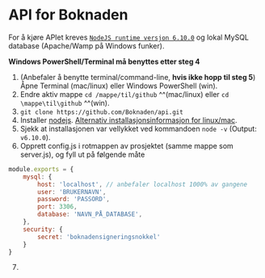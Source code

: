 # API for Boknaden

For å kjøre APIet kreves [`NodeJS runtime versjon 6.10.0`](https://nodejs.org) og lokal MySQL database (Apache/Wamp på Windows funker).

**Windows PowerShell/Terminal må benyttes etter steg 4**

1. (Anbefaler å benytte terminal/command-line, **hvis ikke hopp til steg 5**) Åpne Terminal (mac/linux) eller Windows PowerShell (win).
2. Endre aktiv mappe `cd /mappe/til/github` ^^(mac/linux) eller `cd \mappe\til\github` ^^(win).
3. `git clone https://github.com/Boknaden/api.git`
4. Installer [nodejs](https://nodejs.org). [Alternativ installasjonsinformasjon for linux/mac](https://github.com/nodejs/node).
5. Sjekk at installasjonen var vellykket ved kommandoen `node -v` (Output: `v6.10.0`).
6. Opprett config.js i rotmappen av prosjektet (samme mappe som server.js), og fyll ut på følgende måte

```javascript
module.exports = {
    mysql: {
        host: 'localhost', // anbefaler localhost 1000% av gangene
        user: 'BRUKERNAVN',
        password: 'PASSORD',
        port: 3306,
        database: 'NAVN_PÅ_DATABASE',
    },
    security: {
        secret: 'boknadensigneringsnokkel'
    }
}
```

7.
